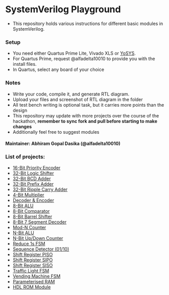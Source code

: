 # SystemVerilog Playground
- This repository holds various instructions for different basic modules in SystemVerilog.

### Setup
- You need either Quartus Prime Lite, Vivado XLS or [YoSYS](https://github.com/YosysHQ/yosys).
- For Quartus Prime, request @alfadelta10010 to provide you with the install files.
- In Quartus, select any board of your choice

### Notes
- Write your code, compile it, and generate RTL diagram.
- Upload your files and screenshot of RTL diagram in the folder
- All test bench writing is optional task, but it carries more points than the design
- This repository may update with more projects over the course of the hackathon, **remember to sync fork and pull before starting to make changes**
- Additionally feel free to suggest modules

#### Maintainer: Abhiram Gopal Dasika (@alfadelta10010)

### List of projects:
- [16-Bit Priority Encoder](https://github.com/alfadelta10010/SystemVerilog-playground/tree/main/16-Bit_Priority_Encoder)
- [32-Bit Logic Shifter](https://github.com/alfadelta10010/SystemVerilog-playground/tree/main/32-Bit_Logic_Shifter)
- [32-Bit BCD Adder](https://github.com/alfadelta10010/SystemVerilog-playground/tree/main/32-Bit_BCD_Adder)
- [32-Bit Prefix Adder](https://github.com/alfadelta10010/SystemVerilog-playground/tree/main/32-Bit_Prefix_Adder)
- [32-Bit Ripple Carry Adder](https://github.com/alfadelta10010/SystemVerilog-playground/tree/main/32-Bit_RCA)
- [4-Bit Multiplier](https://github.com/alfadelta10010/SystemVerilog-playground/tree/main/4-Bit_Multiplier)
- [Decoder & Encoder](https://github.com/alfadelta10010/SystemVerilog-playground/tree/main/Decoder_Encoder)
- [8-Bit ALU](https://github.com/alfadelta10010/SystemVerilog-playground/tree/main/8-Bit_ALU)
- [8-Bit Comparator](https://github.com/alfadelta10010/SystemVerilog-playground/tree/main/8-Bit_Comparator)
- [8-Bit Barrel Shifter](https://github.com/alfadelta10010/SystemVerilog-playground/tree/main/8-Bit_Barrel_Shifter)
- [8-Bit 7 Segment Decoder](https://github.com/alfadelta10010/SystemVerilog-playground/tree/main/8-Bit_7Seg_Decoder)
- [Mod-N Counter](https://github.com/alfadelta10010/SystemVerilog-playground/tree/main/Mod-N_Counter)
- [N-Bit ALU](https://github.com/alfadelta10010/SystemVerilog-playground/tree/main/N-Bit_ALU)
- [N-Bit Up/Down Counter](https://github.com/alfadelta10010/SystemVerilog-playground/tree/main/N-Bit_Up_Down_Counter)
- [Reduce 1s FSM](https://github.com/alfadelta10010/SystemVerilog-playground/tree/main/Reduce_1s_FSM)
- [Sequence Detector (01/10)](https://github.com/alfadelta10010/SystemVerilog-playground/tree/main/sequence_detect_01_10)
- [Shift Register PISO](https://github.com/alfadelta10010/SystemVerilog-playground/tree/main/PISO_Shift_Register)
- [Shift Register SIPO](https://github.com/alfadelta10010/SystemVerilog-playground/tree/main/SIPO_Shift_Register)
- [Shift Register SISO](https://github.com/alfadelta10010/SystemVerilog-playground/tree/main/SISO_Shift_Register)
- [Traffic Light FSM](https://github.com/alfadelta10010/SystemVerilog-playground/tree/main/Traffic_Light_FSM)
- [Vending Machine FSM](https://github.com/alfadelta10010/SystemVerilog-playground/tree/main/Vending_Machine_FSM)
- [Parameterised RAM](https://github.com/alfadelta10010/SystemVerilog-playground/tree/main/Param_RAM)
- [HDL ROM Module](https://github.com/alfadelta10010/SystemVerilog-playground/tree/main/HDL_ROM)